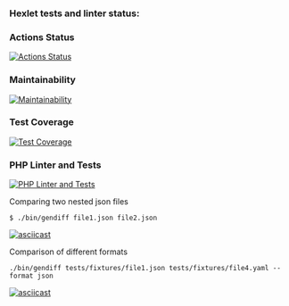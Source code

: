 ### Hexlet tests and linter status:
### Actions Status
[![Actions Status](https://github.com/GitUserMaxim/php-project-48/actions/workflows/hexlet-check.yml/badge.svg)](https://github.com/GitUserMaxim/php-project-48/actions)

### Maintainability
[![Maintainability](https://api.codeclimate.com/v1/badges/c2346020c599a59665e0/maintainability)](https://codeclimate.com/github/GitUserMaxim/php-project-48/maintainability)

### Test Coverage
[![Test Coverage](https://api.codeclimate.com/v1/badges/c2346020c599a59665e0/test_coverage)](https://codeclimate.com/github/GitUserMaxim/php-project-48/test_coverage)

### PHP Linter and Tests
[![PHP Linter and Tests](https://github.com/GitUserMaxim/php-project-48/actions/workflows/test.yml/badge.svg)](https://github.com/GitUserMaxim/php-project-48/actions/workflows/test.yml)



Comparing two nested json files
```
$ ./bin/gendiff file1.json file2.json
```
[![asciicast](https://asciinema.org/a/ssTDmoBxIvI5EHP48L3xLdtVT.svg)](https://asciinema.org/a/ssTDmoBxIvI5EHP48L3xLdtVT)

Сomparison of different formats
```
./bin/gendiff tests/fixtures/file1.json tests/fixtures/file4.yaml --format json
```
[![asciicast](https://asciinema.org/a/698541.svg)](https://asciinema.org/a/698541)